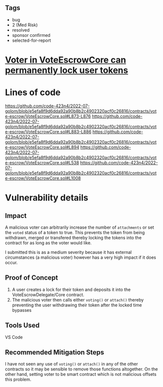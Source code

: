 ## Tags

- bug
- 2 (Med Risk)
- resolved
- sponsor confirmed
- selected-for-report

# [Voter in VoteEscrowCore can permanently lock user tokens](https://github.com/code-423n4/2022-07-golom-findings/issues/712) 

# Lines of code

https://github.com/code-423n4/2022-07-golom/blob/e5efa8f9d6dda92a90b8b2c4902320acf0c26816/contracts/vote-escrow/VoteEscrowCore.sol#L873-L876
https://github.com/code-423n4/2022-07-golom/blob/e5efa8f9d6dda92a90b8b2c4902320acf0c26816/contracts/vote-escrow/VoteEscrowCore.sol#L883-L886
https://github.com/code-423n4/2022-07-golom/blob/e5efa8f9d6dda92a90b8b2c4902320acf0c26816/contracts/vote-escrow/VoteEscrowCore.sol#L894
https://github.com/code-423n4/2022-07-golom/blob/e5efa8f9d6dda92a90b8b2c4902320acf0c26816/contracts/vote-escrow/VoteEscrowCore.sol#L538
https://github.com/code-423n4/2022-07-golom/blob/e5efa8f9d6dda92a90b8b2c4902320acf0c26816/contracts/vote-escrow/VoteEscrowCore.sol#L1008


# Vulnerability details

## Impact
A malicious voter can arbitrarily increase the number of `attachments` or set the `voted` status of a token to true. This prevents the token from being withdrawn, merged or transfered thereby locking the tokens into the contract for as long as the voter would like. 

I submitted this is as a medium severity because it has external circumstances (a malicious voter) however has a very high impact if it does occur.

## Proof of Concept
1. A user creates a lock for their token and deposits it into the VoteEscrowDelegate/Core contract.
2. The malicious voter then calls either `voting()` or `attach()` thereby preventing the user withdrawing their token after the locked time bypasses

## Tools Used
VS Code
## Recommended Mitigation Steps
I have not seen any use of `voting()` or `attach()` in any of the other contracts so it may be sensible to remove those functions altogether. On the other hand, setting voter to be smart contract which is not malicious offsets this problem.